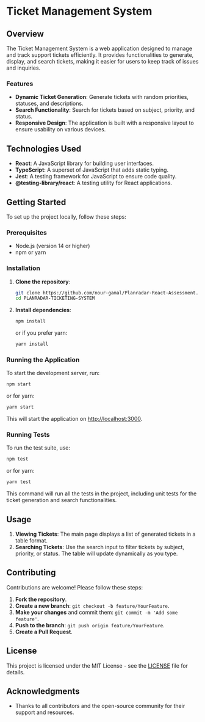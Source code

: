 # Ticket Management System

## Overview

The Ticket Management System is a web application designed to manage and track support tickets efficiently. It provides functionalities to generate, display, and search tickets, making it easier for users to keep track of issues and inquiries.

### Features

- **Dynamic Ticket Generation**: Generate tickets with random priorities, statuses, and descriptions.
- **Search Functionality**: Search for tickets based on subject, priority, and status.
- **Responsive Design**: The application is built with a responsive layout to ensure usability on various devices.

## Technologies Used

- **React**: A JavaScript library for building user interfaces.
- **TypeScript**: A superset of JavaScript that adds static typing.
- **Jest**: A testing framework for JavaScript to ensure code quality.
- **@testing-library/react**: A testing utility for React applications.

## Getting Started

To set up the project locally, follow these steps:

### Prerequisites

- Node.js (version 14 or higher)
- npm or yarn

### Installation

1. **Clone the repository**:

   ```bash
   git clone https://github.com/nour-gamal/Planradar-React-Assessment.git
   cd PLANRADAR-TICKETING-SYSTEM
   ```

2. **Install dependencies**:

   ```bash
   npm install
   ```

   or if you prefer yarn:

   ```bash
   yarn install
   ```

### Running the Application

To start the development server, run:

```bash
npm start
```

or for yarn:

```bash
yarn start
```

This will start the application on [http://localhost:3000](http://localhost:3000).

### Running Tests

To run the test suite, use:

```bash
npm test
```

or for yarn:

```bash
yarn test
```

This command will run all the tests in the project, including unit tests for the ticket generation and search functionalities.

## Usage

1. **Viewing Tickets**: The main page displays a list of generated tickets in a table format.
2. **Searching Tickets**: Use the search input to filter tickets by subject, priority, or status. The table will update dynamically as you type.

## Contributing

Contributions are welcome! Please follow these steps:

1. **Fork the repository**.
2. **Create a new branch**: `git checkout -b feature/YourFeature`.
3. **Make your changes** and commit them: `git commit -m 'Add some feature'`.
4. **Push to the branch**: `git push origin feature/YourFeature`.
5. **Create a Pull Request**.

## License

This project is licensed under the MIT License - see the [LICENSE](LICENSE) file for details.

## Acknowledgments

- Thanks to all contributors and the open-source community for their support and resources.

